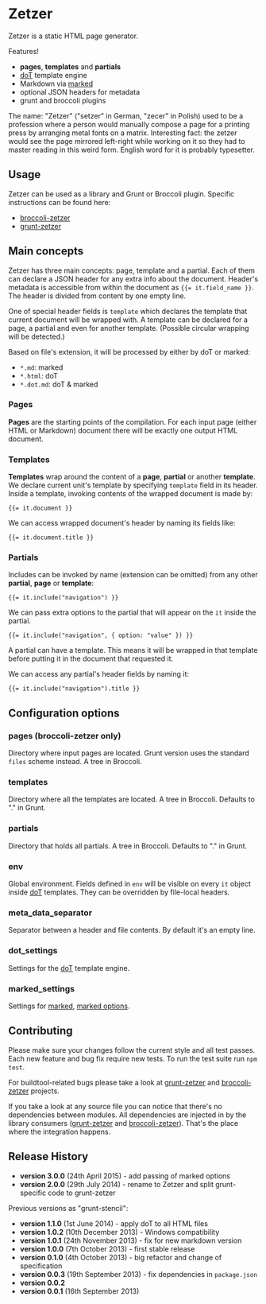 # Zetzer

Zetzer is a static HTML page generator.

Features!

- **pages**, **templates** and **partials**
- [doT][dot] template engine
- Markdown via [marked][marked]
- optional JSON headers for metadata
- grunt and broccoli plugins

The name: "Zetzer" ("setzer" in German, "zecer" in Polish) used to be a
profession where a person would manually compose a page for a printing
press by arranging metal fonts on a matrix. Interesting fact: the
zetzer would see the page mirrored left-right while working on it so
they had to master reading in this weird form. English word for it is
probably typesetter.

## Usage

Zetzer can be used as a library and Grunt or Broccoli
plugin. Specific instructions can be found here:

- [broccoli-zetzer][broccoli-zetzer]
- [grunt-zetzer][grunt-zetzer]

## Main concepts

Zetzer has three main concepts: page, template and a partial. Each of
them can declare a JSON header for any extra info about the
document. Header's metadata is accessible from within the document as
`{{= it.field_name }}`. The header is divided from content by one
empty line.

One of special header fields is `template` which declares the template
that current document will be wrapped with. A template can be declared
for a page, a partial and even for another template. (Possible
circular wrapping will be detected.)

Based on file's extension, it will be processed by either by doT or
marked:

- `*.md`: marked
- `*.html`: doT
- `*.dot.md`: doT & marked

### Pages

**Pages** are the starting points of the compilation. For each input
page (either HTML or Markdown) document there will be exactly one
output HTML document.

### Templates

**Templates** wrap around the content of a **page**, **partial** or
another **template**. We declare current unit's template by specifying
`template` field in its header. Inside a template, invoking contents
of the wrapped document is made by:

    {{= it.document }}

We can access wrapped document's header by naming its fields like:

    {{= it.document.title }}

### Partials

Includes can be invoked by name (extension can be omitted) from any
other **partial**, **page** or **template**:

    {{= it.include("navigation") }}

We can pass extra options to the partial that will appear on the `it`
inside the partial.

    {{= it.include("navigation", { option: "value" }) }}

A partial can have a template. This means it will be wrapped in that
template before putting it in the document that requested it.

We can access any partial's header fields by naming it:

    {{= it.include("navigation").title }}

## Configuration options

### pages (broccoli-zetzer only)

Directory where input pages are located. Grunt version uses the
standard `files` scheme instead. A tree in Broccoli.

### templates

Directory where all the templates are located. A tree in
Broccoli. Defaults to "." in Grunt.

### partials

Directory that holds all partials. A tree in Broccoli. Defaults to "."
in Grunt.

### env

Global environment. Fields defined in `env` will be visible on every
`it` object inside [doT][dot] templates. They can be overridden by
file-local headers.

### meta_data_separator

Separator between a header and file contents. By default it's an empty
line.

### dot_settings

Settings for the [doT][dot] template engine.

### marked_settings

Settings for [marked][marked], [marked options][marked-options].

## Contributing

Please make sure your changes follow the current style and all test
passes. Each new feature and bug fix require new tests. To run the
test suite run `npm test`.

For buildtool-related bugs please take a look at
[grunt-zetzer][grunt-zetzer] and [broccoli-zetzer][broccoli-zetzer]
projects.

If you take a look at any source file you can notice that there's no
dependencies between modules. All dependencies are injected in by the
library consumers ([grunt-zetzer] and [broccoli-zetzer]). That's the
place where the integration happens.

## Release History

- __version 3.0.0__ (24th April 2015) - add passing of marked options
- __version 2.0.0__ (29th July 2014) - rename to Zetzer and split grunt-specific code to grunt-zetzer

Previous versions as "grunt-stencil":

- __version 1.1.0__ (1st June 2014) - apply doT to all HTML files
- __version 1.0.2__ (10th December 2013) - Windows compatibility
- __version 1.0.1__ (24th November 2013) - fix for new markdown version
- __version 1.0.0__ (7th October 2013) - first stable release
- __version 0.1.0__ (4th October 2013) - big refactor and change of specification
- __version 0.0.3__ (19th September 2013) - fix dependencies in `package.json`
- __version 0.0.2__
- __version 0.0.1__ (16th September 2013)

[dot]: http://olado.github.io/doT/
[marked]: https://github.com/chjj/marked
[grunt-zetzer]: https://github.com/brainshave/grunt-zetzer
[broccoli-zetzer]: https://github.com/brainshave/broccoli-zetzer
[marked-options]: https://github.com/chjj/marked/tree/0d27d58f16e3aa478cbc89a9a304e592e2862c5a#options-1
